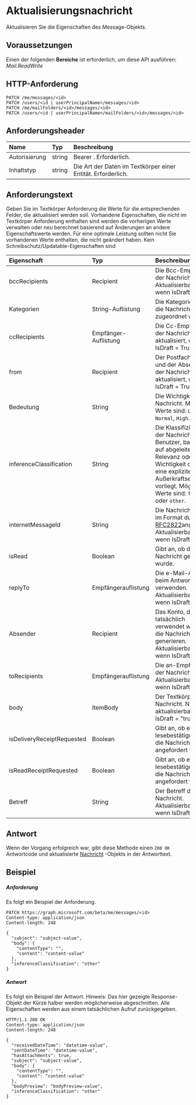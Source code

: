 # <a name="update-message"></a>Aktualisierungsnachricht

Aktualisieren Sie die Eigenschaften des Message-Objekts.
## <a name="prerequisites"></a>Voraussetzungen
Einen der folgenden **Bereiche** ist erforderlich, um diese API ausführen: *Mail.ReadWrite*
## <a name="http-request"></a>HTTP-Anforderung
<!-- { "blockType": "ignored" } -->
```http
PATCH /me/messages/<id>
PATCH /users/<id | userPrincipalName>/messages/<id>
PATCH /me/mailFolders/<id>/messages/<id>
PATCH /users/<id | userPrincipalName>/mailFolders/<id>/messages/<id>
```
## <a name="request-headers"></a>Anforderungsheader
| Name       | Typ | Beschreibung|
|:-----------|:------|:----------|
| Autorisierung  | string  | Bearer <token>. Erforderlich. |
| Inhaltstyp | string  | Die Art der Daten im Textkörper einer Entität. Erforderlich. |
## <a name="request-body"></a>Anforderungstext
Geben Sie im Textkörper Anforderung die Werte für die entsprechenden Felder, die aktualisiert werden soll. Vorhandene Eigenschaften, die nicht im Textkörper Anforderung enthalten sind werden die vorherigen Werte verwalten oder neu berechnet basierend auf Änderungen an andere Eigenschaftswerte werden. Für eine optimale Leistung sollten nicht Sie vorhandenen Werte enthalten, die nicht geändert haben. Kein Schreibschutz/Updatable-Eigenschaften sind

| Eigenschaft     | Typ   |Beschreibung|
|:---------------|:--------|:----------|
|bccRecipients|Recipient|Die Bcc-Empfänger der Nachricht. Aktualisierbare nur, wenn IsDraft = True.|
|Kategorien|String-Auflistung|Die Kategorien, die die Nachricht zugeordnet wird.|
|ccRecipients|Empfänger-Auflistung|Die Cc-Empfänger der Nachricht. Nur aktualisiert, wenn IsDraft = True.|
|from|Recipient|Der Postfachbesitzer und der Absender der Nachricht. Nur aktualisiert, wenn IsDraft = True.|
|Bedeutung|String|Die Wichtigkeit der Nachricht. Mögliche Werte sind: `Low`, `Normal`, `High`.|
|inferenceClassification | String | Die Klassifizierung der Nachricht für Benutzer, basierend auf abgeleiteten Relevanz oder Wichtigkeit oder auf eine explizite Außerkraftsetzung vorliegt. Mögliche Werte sind: `focused` oder `other`. |
|internetMessageId |String |Die Nachrichten-ID im Format durch [RFC2822](http://www.ietf.org/rfc/rfc2822.txt)angegeben. Aktualisierbare nur, wenn IsDraft = True.|
|isRead|Boolean|Gibt an, ob die Nachricht gelesen wurde.|
|replyTo|Empfängerauflistung|Die e-Mail-Adressen beim Antworten verwenden. Aktualisierbare nur, wenn IsDraft = True.|
|Absender|Recipient|Das Konto, das tatsächlich verwendet wird, um die Nachricht zu generieren. Aktualisierbare nur, wenn IsDraft = True.|
|toRecipients|Empfängerauflistung|Die an-Empfänger der Nachricht. Aktualisierbare nur, wenn IsDraft = True.|
|body|ItemBody|Der Textkörper der Nachricht. Nur wenn aktualisierbare IsDraft = "true".|
|isDeliveryReceiptRequested|Boolean|Gibt an, ob eine lesebestätigung für die Nachricht angefordert wird.|
|isReadReceiptRequested|Boolean|Gibt an, ob eine lesebestätigung für die Nachricht angefordert wird.|
|Betreff|String|Der Betreff der Nachricht. Aktualisierbare nur, wenn IsDraft = True.|

## <a name="response"></a>Antwort
Wenn der Vorgang erfolgreich war, gibt diese Methode einen `200 OK` Antwortcode und aktualisierte [Nachricht](../resources/message.md) -Objekts in der Antworttext.
## <a name="example"></a>Beispiel
##### <a name="request"></a>Anforderung
Es folgt ein Beispiel der Anforderung.
<!-- {
  "blockType": "request",
  "name": "update_message"
}-->
```http
PATCH https://graph.microsoft.com/beta/me/messages/<id>
Content-type: application/json
Content-length: 248

{
  "subject": "subject-value",
  "body": {
    "contentType": "",
    "content": "content-value"
  },
  "inferenceClassification": "other"
}
```
##### <a name="response"></a>Antwort
Es folgt ein Beispiel der Antwort. Hinweis: Das hier gezeigte Response-Objekt der Kürze halber werden möglicherweise abgeschnitten. Alle Eigenschaften werden aus einem tatsächlichen Aufruf zurückgegeben.
<!-- {
  "blockType": "response",
  "truncated": true,
  "@odata.type": "microsoft.graph.message"
} -->
```http
HTTP/1.1 200 OK
Content-type: application/json
Content-length: 248

{
  "receivedDateTime": "datetime-value",
  "sentDateTime": "datetime-value",
  "hasAttachments": true,
  "subject": "subject-value",
  "body": {
    "contentType": "",
    "content": "content-value"
  },
  "bodyPreview": "bodyPreview-value",
  "inferenceClassification": "other"
}
```

<!-- uuid: 8fcb5dbc-d5aa-4681-8e31-b001d5168d79
2015-10-25 14:57:30 UTC -->
<!-- {
  "type": "#page.annotation",
  "description": "Update message",
  "keywords": "",
  "section": "documentation",
  "tocPath": ""
}-->
